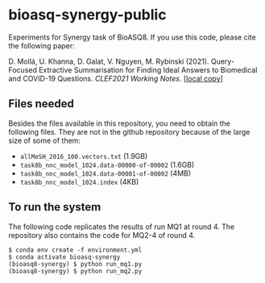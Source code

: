 # bioasq-synergy-public

Experiments for Synergy task of BioASQ8. If you use this code, please cite the following paper:

D. Mollá, U. Khanna, D. Galat, V. Nguyen, M. Rybinski (2021). Query-Focused Extractive Summarisation for
Finding Ideal Answers to Biomedical and COVID-19
Questions. *CLEF2021 Working Notes*. [[local copy](CLEF2021Paper.pdf)]

## Files needed

Besides the files available in this repository, you need to obtain the following files. They are not in the github repository because of the large size of some of them:

- `allMeSH_2016_100.vectors.txt` (1.9GB)
- `task8b_nnc_model_1024.data-00000-of-00002` (1.6GB)
- `task8b_nnc_model_1024.data-00001-of-00002` (4MB)
- `task8b_nnc_model_1024.index` (4KB)

## To run the system
The following code replicates the results of run MQ1 at round 4. The repository also contains the code for MQ2-4 of round 4.

```
$ conda env create -f environment.yml
$ conda activate bioasq-synergy
(bioasq8-synergy) $ python run_mq1.py
(bioasq8-synergy) $ python run_mq2.py
```
